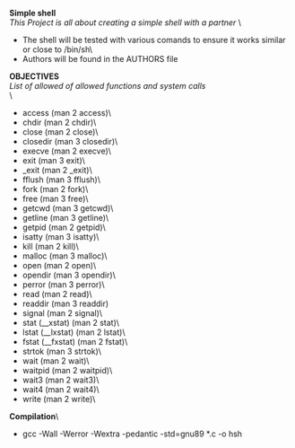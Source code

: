 **Simple shell** \
 *This Project is all about creating a simple shell with a partner* \
 - The shell will be tested with various comands to ensure it works similar or close to /bin/sh\
 - Authors will be found in the AUTHORS file

 **OBJECTIVES**\
 *List of allowed of allowed functions and system calls* \
\
  - access (man 2 access)\
  - chdir (man 2 chdir)\
  - close (man 2 close)\
  - closedir (man 3 closedir)\
  - execve (man 2 execve)\
  - exit (man 3 exit)\
  - _exit (man 2 _exit)\
  - fflush (man 3 fflush)\
  - fork (man 2 fork)\
  - free (man 3 free)\
  - getcwd (man 3 getcwd)\
  - getline (man 3 getline)\
  - getpid (man 2 getpid)\
  - isatty (man 3 isatty)\
  - kill (man 2 kill)\
  - malloc (man 3 malloc)\
  - open (man 2 open)\
  - opendir (man 3 opendir)\
  - perror (man 3 perror)\
  - read (man 2 read)\
  - readdir (man 3 readdir\)
  - signal (man 2 signal)\
  - stat (__xstat) (man 2 stat)\
  - lstat (__lxstat) (man 2 lstat)\
  - fstat (__fxstat) (man 2 fstat)\
  - strtok (man 3 strtok)\
  - wait (man 2 wait)\
  - waitpid (man 2 waitpid)\
  - wait3 (man 2 wait3)\
  - wait4 (man 2 wait4)\
  - write (man 2 write)\
 
 **Compilation**\
 - gcc -Wall -Werror -Wextra -pedantic -std=gnu89 *.c -o hsh
